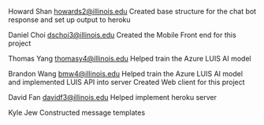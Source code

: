 Howard Shan
howards2@illinois.edu
Created base structure for the chat bot response and set up output to heroku

Daniel Choi
dschoi3@illinois.edu
Created the Mobile Front end for this project

Thomas Yang
thomasy4@illinois.edu
Helped train the Azure LUIS AI model

Brandon Wang
bmw4@illinois.edu
Helped train the Azure LUIS AI model and implemented LUIS API into server
Created Web client for this project

David Fan
davidf3@illinois.edu
Helped implement heroku server

Kyle Jew
Constructed message templates
